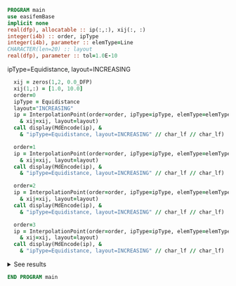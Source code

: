 ```fortran
PROGRAM main
use easifemBase
implicit none
real(dfp), allocatable :: ip(:,:), xij(:, :)
integer(i4b) :: order, ipType
integer(i4b), parameter :: elemType=Line
CHARACTER(len=20) :: layout
real(dfp), parameter :: tol=1.0E-10
```

ipType=Equidistance, layout=INCREASING

```fortran
  xij = zeros(1,2, 0.0_DFP)
  xij(1,:) = [1.0, 10.0]
  order=0
  ipType = Equidistance
  layout="INCREASING"
  ip = InterpolationPoint(order=order, ipType=ipType, elemType=elemType, &
    & xij=xij, layout=layout)
  call display(MdEncode(ip), &
    & "ipType=Equidistance, layout=INCREASING" // char_lf // char_lf)

  order=1
  ip = InterpolationPoint(order=order, ipType=ipType, elemType=elemType, &
    & xij=xij, layout=layout)
  call display(MdEncode(ip), &
    & "ipType=Equidistance, layout=INCREASING" // char_lf // char_lf)

  order=2
  ip = InterpolationPoint(order=order, ipType=ipType, elemType=elemType, &
    & xij=xij, layout=layout)
  call display(MdEncode(ip), &
    & "ipType=Equidistance, layout=INCREASING" // char_lf // char_lf)

  order=3
  ip = InterpolationPoint(order=order, ipType=ipType, elemType=elemType, &
    & xij=xij, layout=layout)
  call display(MdEncode(ip), &
    & "ipType=Equidistance, layout=INCREASING" // char_lf // char_lf)
```

<details>
<summary>See results</summary>
<div>

ipType=Equidistance, layout=INCREASING

 |  |
 |  --- |
 | 5.5 |

ipType=Equidistance, layout=INCREASING

 |  |  |
 |  --- |  --- |
 | 1 | 10 |

ipType=Equidistance, layout=INCREASING

 |  |  |  |
 |  --- |  --- |  --- |
 | 1 | 5.5 | 10 |

ipType=Equidistance, layout=INCREASING

 |  |  |  |  |
 |  --- |  --- |  --- |  --- |
 | 1 | 4 | 7 | 10 |

</div>
</details>

```fortran
END PROGRAM main
```
